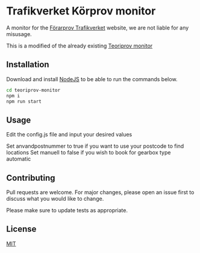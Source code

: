 # Trafikverket Körprov monitor

A monitor for the [Förarprov Trafikverket](https://fp.trafikverket.se/) website, we are not liable for any misusage. 

This is a modified of the already existing [Teoriprov monitor](https://github.com/foundbypass/teoriprov-monitor)
## Installation

Download and install [NodeJS](https://nodejs.org/en/download/) to be able to run the commands below.

```bash
cd teoriprov-monitor
npm i
npm run start
```

## Usage

Edit the config.js file and input your desired values

Set anvandpostnummer to true if you want to use your postcode to find locations
Set manuell to false if you wish to book for gearbox type automatic

## Contributing
Pull requests are welcome. For major changes, please open an issue first to discuss what you would like to change.

Please make sure to update tests as appropriate.

## License
[MIT](https://choosealicense.com/licenses/mit/)
